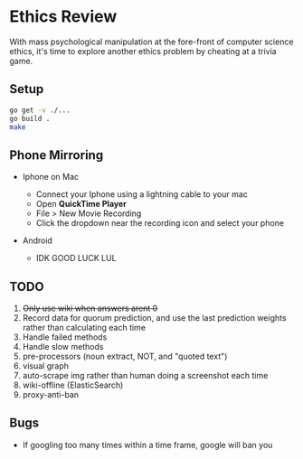 # Ethics Review

With mass psychological manipulation at the fore-front of computer science ethics, it's time to explore another ethics problem by cheating at a trivia game.

## Setup

```bash
go get -v ./...
go build .
make
```


## Phone Mirroring

+ Iphone on Mac
  - Connect your Iphone using a lightning cable to your mac
  - Open **QuickTime Player**
  - File > New Movie Recording
  - Click the dropdown near the recording icon and select your phone

+ Android
  - IDK GOOD LUCK LUL


## TODO
1. ~~Only use wiki when answers arent 0~~
1. Record data for quorum prediction, and use the last prediction weights rather than calculating each time
2. Handle failed methods
3. Handle slow methods
3. pre-processors (noun extract, NOT, and "quoted text")
4. visual graph
5. auto-scrape img rather than human doing a screenshot each time
6. wiki-offline (ElasticSearch)
7. proxy-anti-ban


## Bugs
+ If googling too many times within a time frame, google will ban you
